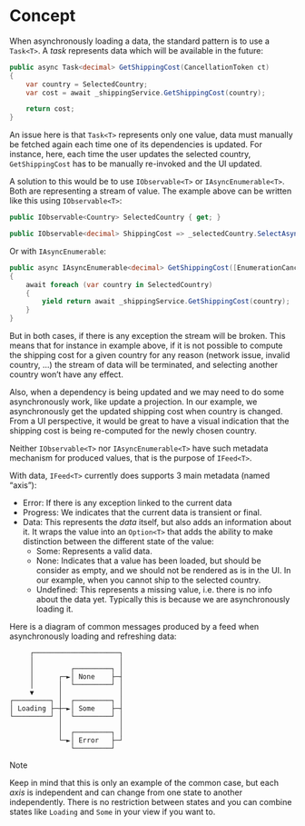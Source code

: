 # Concept

When asynchronously loading a data, the standard pattern is to use a `Task<T>`. A _task_ represents data which  will be available in the future:
```csharp
public async Task<decimal> GetShippingCost(CancellationToken ct)
{
	var country = SelectedCountry;
	var cost = await _shippingService.GetShippingCost(country);

	return cost;
}
```
An issue here is that `Task<T>` represents only one value, data must manually be fetched again each time one of its dependencies is updated. For instance, here, each time the user updates the selected country, `GetShippingCost` has to be manually re-invoked and the UI updated.

A solution to this would be to use `IObservable<T>` or `IAsyncEnumerable<T>`. Both are representing a stream of value. The example above can be written like this using `IObservable<T>`:
```csharp
public IObservable<Country> SelectedCountry { get; }

public IObservable<decimal> ShippingCost => _selectedCountry.SelectAsync(country => _shippingService.GetShippingCost(country));
```
Or with `IAsyncEnumerable`:
```csharp
public async IAsyncEnumerable<decimal> GetShippingCost([EnumerationCancellation] CancellationToken ct = default)
{
	await foreach (var country in SelectedCountry)
	{
		yield return await _shippingService.GetShippingCost(country);
	}
}
```

But in both cases, if there is any exception the stream will be broken. This means that for instance in example above, if it is not possible to compute the shipping cost for a given country for any reason (network issue, invalid country, …) the stream of data will be terminated, and selecting another country won’t have any effect.

Also, when a dependency is being updated and we may need to do some asynchronously work, like update a projection. In our example, we asynchronously get the updated shipping cost when country is changed. From a UI perspective, it would be great to have a visual indication that the shipping cost is being re-computed for the newly chosen country.

Neither `IObservable<T>` nor `IAsyncEnumerable<T>` have such metadata mechanism for produced values, that is the purpose of `IFeed<T>`.

With data, `IFeed<T>` currently does supports 3 main metadata (named “axis”):
* Error: If there is any exception linked to the current data
* Progress: We indicates that the current data is transient or final.
* Data: This represents the _data_ itself, but also adds an information about it. 
	It wraps the value into an `Option<T>` that adds the ability to make distinction between the different state of the value:
	* Some: Represents a valid data.
	* None: Indicates that a value has been loaded, but should be consider as empty, and we should not be rendered as is in the UI. In our example, when you cannot ship to the selected country.
	* Undefined: This represents a missing value, i.e. there is no info about the data yet. Typically this is because we are asynchronously loading it.

Here is a diagram of common messages produced by a feed when asynchronously loading and refreshing data:

```
     ┌─────────────────────┐
     │                     │
     │         ┌─────────┐ │
     │      ┌─►│ None    ├─┤
     │      │  └─────────┘ │
     ▼      │              │
┌─────────┐ │  ┌─────────┐ │
│ Loading ├─┼─►│ Some    ├─┤
└─────────┘ │  └─────────┘ │
            │              │
            │  ┌─────────┐ │
            └─►│ Error   ├─┘
               └─────────┘
```
[//]: # (Source: https://asciiflow.com/#/share/eJyrVspLzE1VssorzcnRUcpJrEwtUrJSqo5RqohRsrI0MdSJUaoEsozMLYGsktSKEiAnRkkBBB5N2UM5ionJgxmmgA3gUELQXKwaobLTdoFE%2FPLzUlGMwqacVJumIWvF9AdRhhFvJ4jlk5%2BYkpmXjqoH4sPg%2FFwMH1LZBWhexBl3yErINBvhL9eiovwibDGHoR5PulOqVaoFAO48kRs%3D)

> [!NOTE]
> Keep in mind that this is only an example of the common case, but each _axis_ is independent and can change from one state to another independently.
> There is no restriction between states and you can combine states like `Loading` and `Some` in your view if you want to.
